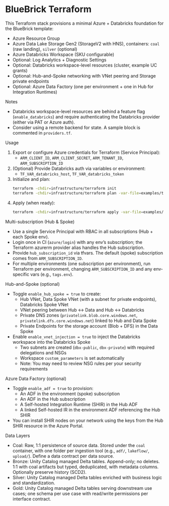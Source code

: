 # BlueBrick Terraform

This Terraform stack provisions a minimal Azure + Databricks foundation for the
BlueBrick template:

- Azure Resource Group
- Azure Data Lake Storage Gen2 (StorageV2 with HNS), containers: `coal` (raw landing), `silver` (optional)
- Azure Databricks Workspace (SKU configurable)
- Optional: Log Analytics + Diagnostic Settings
- Optional: Databricks workspace-level resources (cluster, example UC grants)
- Optional: Hub-and-Spoke networking with VNet peering and Storage private endpoints
- Optional: Azure Data Factory (one per environment + one in Hub for Integration Runtimes)

Notes
- Databricks workspace-level resources are behind a feature flag (`enable_databricks`)
  and require authenticating the Databricks provider (either via PAT or Azure auth).
- Consider using a remote backend for state. A sample block is commented in `providers.tf`.

Usage
1. Export or configure Azure credentials for Terraform (Service Principal):
   - `ARM_CLIENT_ID`, `ARM_CLIENT_SECRET`, `ARM_TENANT_ID`, `ARM_SUBSCRIPTION_ID`
2. (Optional) Provide Databricks auth via variables or environment:
   - `TF_VAR_databricks_host`, `TF_VAR_databricks_token`
3. Initialize and plan:
   ```bash
   terraform -chdir=infrastructure/terraform init
   terraform -chdir=infrastructure/terraform plan -var-file=examples/terraform.tfvars.example
   ```
4. Apply (when ready):
   ```bash
   terraform -chdir=infrastructure/terraform apply -var-file=examples/terraform.tfvars.example
   ```

Multi-subscription (Hub & Spoke)
- Use a single Service Principal with RBAC in all subscriptions (Hub + each Spoke env).
- Login once in CI (`azure/login`) with any env’s subscription; the Terraform azurerm provider alias handles the Hub subscription.
- Provide `hub_subscription_id` via tfvars. The default (spoke) subscription comes from `ARM_SUBSCRIPTION_ID`.
- For multiple environments (one subscription per environment), run Terraform per environment, changing `ARM_SUBSCRIPTION_ID` and any env-specific vars (e.g., `tags.env`).

Hub-and-Spoke (optional)
- Toggle `enable_hub_spoke = true` to create:
  - Hub VNet, Data Spoke VNet (with a subnet for private endpoints), Databricks Spoke VNet
  - VNet peering between Hub ↔ Data and Hub ↔ Databricks
  - Private DNS zones (`privatelink.blob.core.windows.net`, `privatelink.dfs.core.windows.net`) linked to Hub and Data Spoke
  - Private Endpoints for the storage account (Blob + DFS) in the Data Spoke
- Enable `enable_vnet_injection = true` to inject the Databricks workspace into the Databricks Spoke
  - Two subnets are created (`dbx-public`, `dbx-private`) with required delegations and NSGs
  - Workspace `custom_parameters` is set automatically
  - Note: You may need to review NSG rules per your security requirements

Azure Data Factory (optional)
- Toggle `enable_adf = true` to provision:
  - An ADF in the environment (spoke) subscription
  - An ADF in the Hub subscription
  - A Self-hosted Integration Runtime (SHIR) in the Hub ADF
  - A linked Self-hosted IR in the environment ADF referencing the Hub SHIR
- You can install SHIR nodes on your network using the keys from the Hub SHIR resource in the Azure Portal.

Data Layers
- Coal: Raw, 1:1 persistence of source data. Stored under the `coal` container, with one folder per ingestion tool (e.g., `adf/`, `lakeflow/`, `upload/`). Define a data contract per data source.
- Bronze: Unity Catalog managed Delta tables. Append-only; no deletes. 1:1 with coal artifacts but typed, deduplicated, with metadata columns. Optionally preserve history (SCD2).
- Silver: Unity Catalog managed Delta tables enriched with business logic and standardization.
- Gold: Unity Catalog managed Delta tables serving downstream use cases; one schema per use case with read/write permissions per interface contract.
